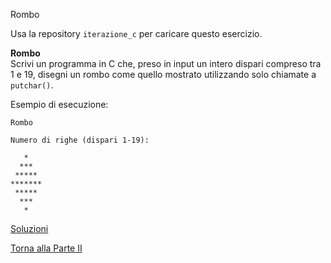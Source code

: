 Rombo

Usa la repository `iterazione_c` per caricare questo esercizio.

**Rombo**<br>
Scrivi un programma in C che, preso in input un intero dispari compreso tra 1 e 19,
disegni un rombo come quello mostrato utilizzando solo chiamate a `putchar()`.

Esempio di esecuzione:

```
Rombo

Numero di righe (dispari 1-19):

   *
  ***
 *****
*******
 *****
  ***
   *
```

<a href="https://github.com/FabioZTessitore/laboratorio/tree/master/esercizi/part-ii/for">Soluzioni</a>

<a href="/activities/2">Torna alla Parte II</a>
